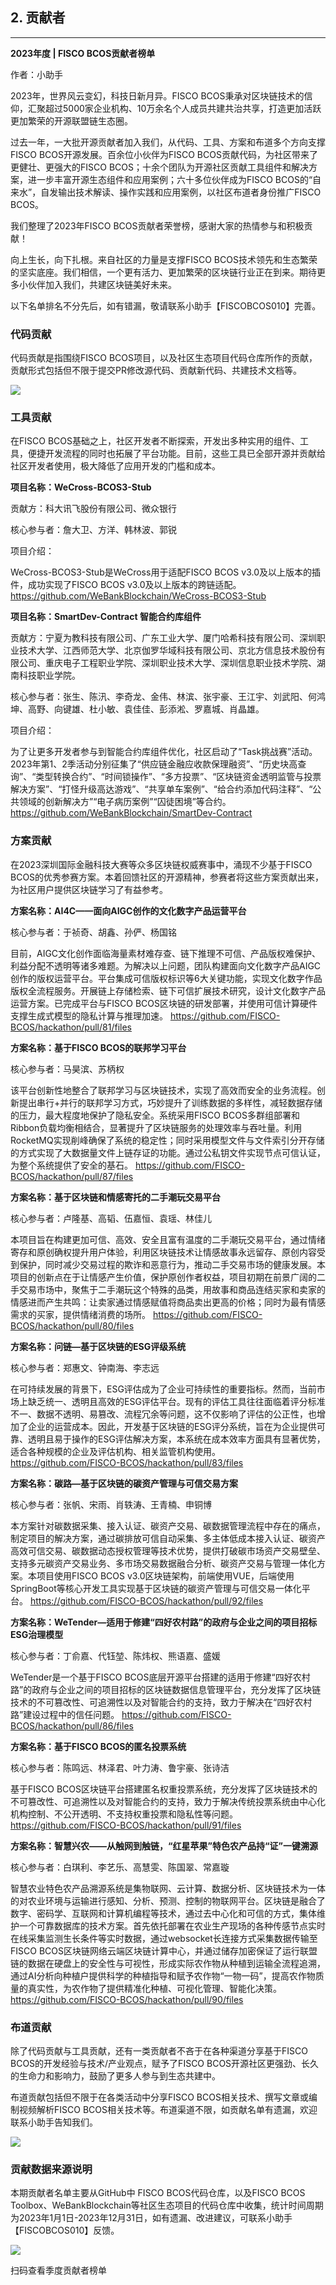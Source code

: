 ## 2. 贡献者

-----
**2023年度 | FISCO BCOS贡献者榜单**

作者：小助手

2023年，世界风云变幻，科技日新月异。FISCO BCOS秉承对区块链技术的信仰，汇聚超过5000家企业机构、10万余名个人成员共建共治共享，打造更加活跃更加繁荣的开源联盟链生态圈。

过去一年，一大批开源贡献者加入我们，从代码、工具、方案和布道多个方向支撑FISCO BCOS开源发展。百余位小伙伴为FISCO BCOS贡献代码，为社区带来了更健壮、更强大的FISCO BCOS；十余个团队为开源社区贡献工具组件和解决方案，进一步丰富开源生态组件和应用案例；六十多位伙伴成为FISCO BCOS的“自来水”，自发输出技术解读、操作实践和应用案例，以社区布道者身份推广FISCO BCOS。

我们整理了2023年FISCO BCOS贡献者荣誉榜，感谢大家的热情参与和积极贡献！

向上生长，向下扎根。来自社区的力量是支撑FISCO BCOS技术领先和生态繁荣的坚实底座。我们相信，一个更有活力、更加繁荣的区块链行业正在到来。期待更多小伙伴加入我们，共建区块链美好未来。

以下名单排名不分先后，如有错漏，敬请联系小助手【FISCOBCOS010】完善。

### 代码贡献

代码贡献是指围绕FISCO BCOS项目，以及社区生态项目代码仓库所作的贡献，贡献形式包括但不限于提交PR修改源代码、贡献新代码、共建技术文档等。

![](../../images/community/contributors_2023.png)

### 工具贡献
在FISCO BCOS基础之上，社区开发者不断探索，开发出多种实用的组件、工具，便捷开发流程的同时也拓展了平台功能。目前，这些工具已全部开源并贡献给社区开发者使用，极大降低了应用开发的门槛和成本。

**项目名称：WeCross-BCOS3-Stub**

贡献方：科大讯飞股份有限公司、微众银行

核心参与者：詹大卫、方洋、韩林波、郭锐

项目介绍：

WeCross-BCOS3-Stub是WeCross用于适配FISCO BCOS v3.0及以上版本的插件，成功实现了FISCO BCOS v3.0及以上版本的跨链适配。
https://github.com/WeBankBlockchain/WeCross-BCOS3-Stub

**项目名称：SmartDev-Contract 智能合约库组件**

贡献方：宁夏为教科技有限公司、广东工业大学、厦门哈希科技有限公司、深圳职业技术大学、江西师范大学、北京伽罗华域科技有限公司、京北方信息技术股份有限公司、重庆电子工程职业学院、深圳职业技术大学、深圳信息职业技术学院、湖南科技职业学院。

核心参与者：张生、陈汛、李奇龙、金伟、林滨、张宇豪、王江宇、刘武阳、何鸿坤、高野、向键雄、杜小敏、袁佳佳、彭添淞、罗嘉城、肖晶雄。

项目介绍：

为了让更多开发者参与到智能合约库组件优化，社区启动了“Task挑战赛”活动。2023年第1、2季活动分别征集了“供应链金融应收款保理融资”、“历史块高查询”、“类型转换合约”、“时间锁操作”、“多方投票”、“区块链资金透明监管与投票解决方案”、“打怪升级高达游戏”、“共享单车案例”、“给合约添加代码注释”、“公共领域的创新解决方”“电子病历案例”“囚徒困境”等合约。
https://github.com/WeBankBlockchain/SmartDev-Contract

### 方案贡献
在2023深圳国际金融科技大赛等众多区块链权威赛事中，涌现不少基于FISCO BCOS的优秀参赛方案。本着回馈社区的开源精神，参赛者将这些方案贡献出来，为社区用户提供区块链学习了有益参考。

**方案名称：AI4C——面向AIGC创作的文化数字产品运营平台**

核心参与者：于祯奇、胡鑫、孙俨、杨国铭 

目前，AIGC文化创作面临海量素材难存查、链下推理不可信、产品版权难保护、利益分配不透明等诸多难题。为解决以上问题，团队构建面向文化数字产品AIGC创作的版权运营平台。平台集成可信版权标识等6大关键功能，实现文化数字作品版权全流程服务。开展链上存储检索、链下可信扩展技术研究，设计文化数字产品运营方案。已完成平台与FISCO BCOS区块链的研发部署，并使用可信计算硬件支撑生成式模型的隐私计算与推理加速。
https://github.com/FISCO-BCOS/hackathon/pull/81/files

**方案名称：基于FISCO BCOS的联邦学习平台**

核心参与者：马昊滨、苏柄权

该平台创新性地整合了联邦学习与区块链技术，实现了高效而安全的业务流程。创新提出串行+并行的联邦学习方式，巧妙提升了训练数据的多样性，减轻数据存储的压力，最大程度地保护了隐私安全。系统采用FISCO BCOS多群组部署和Ribbon负载均衡相结合，显著提升了区块链服务的处理效率与吞吐量。利用RocketMQ实现削峰确保了系统的稳定性；同时采用模型文件与文件索引分开存储的方式实现了大数据量文件上链存证的功能。通过公私钥文件实现节点可信认证，为整个系统提供了安全的基石。
https://github.com/FISCO-BCOS/hackathon/pull/87/files

**方案名称：基于区块链和情感寄托的二手潮玩交易平台**

核心参与者：卢隆基、高韬、伍嘉恒、袁瑶、林佳儿

本项目旨在构建更加可信、高效、安全且富有温度的二手潮玩交易平台，通过情绪寄存和原创确权提升用户体验，利用区块链技术让情感故事永远留存、原创内容受到保护，同时减少交易过程的欺诈和恶意行为，推动二手交易市场的健康发展。本项目的创新点在于让情感产生价值，保护原创作者权益，项目初期在前景广阔的二手交易市场中，聚焦于二手潮玩这个特殊的品类，用故事和商品连结买家和卖家的情感进而产生共鸣：让卖家通过情感赋值将商品卖出更高的价格；同时为最有情感需求的买家，提供情绪消费的场所。
https://github.com/FISCO-BCOS/hackathon/pull/80/files

**方案名称：问链—基于区块链的ESG评级系统**

核心参与者：郑惠文、钟南海、李志远

在可持续发展的背景下，ESG评估成为了企业可持续性的重要指标。然而，当前市场上缺乏统一、透明且高效的ESG评估平台。现有的评估工具往往面临着评分标准不一、数据不透明、易篡改、流程冗余等问题，这不仅影响了评估的公正性，也增加了企业的运营成本。因此，开发基于区块链的ESG评分系统，旨在为企业提供可靠、透明且易于操作的ESG评估解决方案，本系统在成本效率方面具有显著优势，适合各种规模的企业及评估机构、相关监管机构使用。
https://github.com/FISCO-BCOS/hackathon/pull/83/files

**方案名称：碳路—基于区块链的碳资产管理与可信交易方案**

核心参与者：张帆、宋雨、肖轶涛、王青楠、申铜博

本方案针对碳数据采集、接入认证、碳资产交易、碳数据管理流程中存在的痛点，制定项目的解决方案，通过碳排放可信自动采集、多主体低成本接入认证、碳资产高效可信交易、碳数据动态授权管理等技术优势，提供打破碳市场资产交易壁垒、支持多元碳资产交易业务、多市场交易数据融合分析、碳资产交易与管理一体化方案。本项目使用FISCO BCOS v3.0区块链架构，前端使用VUE，后端使用SpringBoot等核心开发工具实现基于区块链的碳资产管理与可信交易一体化平台。
https://github.com/FISCO-BCOS/hackathon/pull/92/files

**方案名称：WeTender—适用于修建“四好农村路”的政府与企业之间的项目招标ESG治理模型**

核心参与者：丁俞嘉、代钰堃、陈炜权、熊语嘉、盛媛

WeTender是一个基于FISCO BCOS底层开源平台搭建的适用于修建“四好农村路”的政府与企业之间的项目招标的区块链数据信息管理平台，充分发挥了区块链技术的不可篡改性、可追溯性以及对智能合约的支持，致力于解决在“四好农村路”建设过程中的信任问题。
https://github.com/FISCO-BCOS/hackathon/pull/86/files

**方案名称：基于FISCO BCOS的匿名投票系统**

核心参与者：陈鸣远、林泽君、叶力涛、鲁宇豪、张诗洁

基于FISCO BCOS区块链平台搭建匿名权重投票系统，充分发挥了区块链技术的不可篡改性、可追溯性以及对智能合约的支持，致力于解决传统投票系统由中心化机构控制、不公开透明、不支持权重投票和隐私性等问题。
https://github.com/FISCO-BCOS/hackathon/pull/91/files

**方案名称：智慧兴农——从触网到触链，“红星苹果”特色农产品持“证”一键溯源**

核心参与者：白琪利、李艺乐、高慧雯、陈国翠、常嘉璇

智慧农业特色农产品溯源系统是集物联网、云计算、数据分析、区块链技术为一体的对农业环境与运输进行感知、分析、预测、控制的物联网平台。区块链是融合了数字、密码学、互联网和计算机编程等技术，通过去中心化和可信的方式，集体维护一个可靠数据库的技术方案。首先依托部署在农业生产现场的各种传感节点实时在线采集监测生长条件等实时数据，通过websocket长连接方式采集数据传输至FISCO BCOS区块链网络云端区块链计算中心，并通过储存加密保证了运行联盟链的数据在硬盘上的安全性与可视性，形成实际农作物从种植到运输全流程追溯，通过AI分析向种植户提供科学的种植指导和赋予农作物“一物一码”，提高农作物质量的真实性，为农作物了提供精准化种植、可视化管理、智能化决策。
https://github.com/FISCO-BCOS/hackathon/pull/90/files

### 布道贡献

除了代码贡献与工具贡献，还有一类贡献者不吝于在各种渠道分享基于FISCO BCOS的开发经验与技术/产业观点，赋予了FISCO BCOS开源社区更强劲、长久的生命力和影响力，鼓励了更多人参与到生态共建中。

布道贡献包括但不限于在各类活动中分享FISCO BCOS相关技术、撰写文章或编制视频解析FISCO BCOS相关技术等。布道渠道不限，如贡献名单有遗漏，欢迎联系小助手告知我们。

![](../../images/community/sermon_contributors_2023.png)

### 贡献数据来源说明
本期贡献者名单主要从GitHub中 FISCO BCOS代码仓库，以及FISCO BCOS Toolbox、WeBankBlockchain等社区生态项目的代码仓库中收集，统计时间周期为2023年1月1日-2023年12月31日，如有遗漏、改进建议，可联系小助手【FISCOBCOS010】反馈。

![](../../images/community/img.png)

扫码查看季度贡献者榜单

